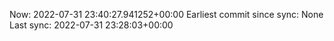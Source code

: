 Now: 2022-07-31 23:40:27.941252+00:00 Earliest commit since sync: None Last sync: 2022-07-31 23:28:03+00:00
